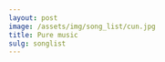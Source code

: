 ```yaml
---
layout: post
image: /assets/img/song_list/cun.jpg
title: Pure music
sulg: songlist
---
```

<script type='text/javascript' src='https://cdn.bootcdn.net/ajax/libs/jquery/1.9.1/jquery.min.js'></script>

<script type='text/javascript' src='https://api88.net/api/play/js/?id=3616881472&type=songlist&music=qqmusic'></script>

<!-- <script type='text/javascript' src='https://api88.net/api/play/js/?id=3616881472&type=songlist&music=qqmusic&listFolded=false'></script> -->
<!-- <script>
    $("head").append("<link>");
    var css = $("head").children(":last");
    css.attr({
        rel: "stylesheet",
        type: "text/css",
        href: "https://cdn.bootcss.com/aplayer/1.10.1/APlayer.min.css"
    });
    document.write('<div id="aplayer"></div>');

    $.getScript('https://cdn.bootcss.com/aplayer/1.10.1/APlayer.min.js', function () {
        $.ajax({
            type: "GET",
            url: "https://api88.net/api/qqmusic/?key=733d4fd9fc8fc02683cde869226ca155&id=3616881472&type=songlist&cache=",
            dataType: 'json',
            success: function (result) {
                console.log(result.Body)
                var ap = new APlayer({
                    element: document.getElementById('aplayer'),
                    lrcType: 3,
                    volume: 1,
                    mutex: true,
                    fixed: false,
                    theme: '#32CD32',
                    autoplay: false,
                    order: 'list',
                    //loop: 'none',
                    //mini: false,
                    listFolded: false,
                    listMaxHeight: 500,
                    audio: result.Body,
                });
            }
        });.
    });
</script> -->